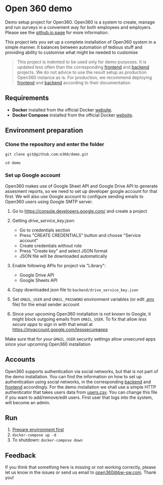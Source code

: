 # Open 360 demo

Demo setup project for Open360. Open360 is a system to create, manage and run surveys in a convenient way for both employees and employers.
Please see the [github.io page](https://o360.github.io/) for more information.

This project lets you set up a complete installation of Open360 system in a simple manner.
It balances between automation of tedious stuff and providing ability to customise what might be needed to customise

> This project is indented to be used only for demo purposes.
> It is updated less often than the corresponding [frontend](https://github.com/o360/frontend)
and [backend](https://github.com/o360/backend) projects.
> We do not advice to use the result setup as production Open360 instance as is.
> For production, we recommend deploying [frontend](https://github.com/o360/frontend)
and [backend](https://github.com/o360/backend) according to their documentation

## Requirements
- **Docker** installed from the official Docker [website](https://docs.docker.com/install/linux/docker-ce/ubuntu/).
- **Docker Compose** installed from the official Docker [website](https://docs.docker.com/compose/install/).

## Environment preparation

### Сlone the repository and enter the folder
`git clone git@github.com:o360/demo.git`

`cd demo`

### Set up Google account
Open360 makes use of Google Sheet API and Google Drive API to generate assesment reports, so we need to set up developer google account for that first.
We will also use Google account to configure sending emails to Open360 users using Google SMTP server.

1. Go to https://console.developers.google.com/ and create a project
2. Getting *drive_service_key.json*: 
    * Go to credentials section
    * Press "CREATE CREDENTIALS" button and choose "Service account"
    * Create credentials without role
    * Press "Create key" and select JSON format
    * JSON file will be downloaded automatically

3. Enable following APIs for project via "Library":
    * Google Drive API
    * Google Sheets API

4. Copy downloaded json file to `backend/drive_service_key.json`

5. Set `GMAIL_USER` and `GMAIL_PASSWORD` environment variables (or edit [.env](.env) file)
for the email sender account
6. Since your upcoming Open360 installation is not known to Google, it might block outgoing emails from `GMAIL_USER`.
To fix that allow *less secure apps* to sign in with that email at <https://myaccount.google.com/lesssecureapps>

 Make sure that for your `GMAIL_USER` security settings allow unsecured apps
since your upcoming Open360 installation

## Accounts
Open360 supports authentication via social networks, but that is not part of the demo installation.
You can find the information on how to set up authentication using social networks, in the corresponding
[backend](https://github.com/o360/backend#setting-up-authentication-sources) and
[frontend](https://github.com/o360/frontend/blob/master/docs/config.md#social-login) accordingly.
For the demo installation we shall use a simple HTTP authenticator that takes users data from
[users.csv](backend/users.csv). You can change this file if you want to add/remove/edit users.
First user that logs into the system, will become an admin.

## Run
1. [Prepare environment first](#environment-preparation)
2. `docker-compose up -d`
3. To shutdown: `docker-compose down`

## Feedback
If you think that something here is missing or not working correctly, please let us know
in the issues or send us email to open360@bw-sw.com. Thank you!
